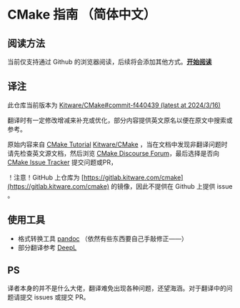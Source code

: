 # CMake 指南 （简体中文）

## 阅读方法
当前仅支持通过 Github 的浏览器阅读，后续将会添加其他方式。[__开始阅读__](./tutorial/index.md)

## 译注
此仓库当前版本为 [Kitware/CMake#commit-f440439 (latest at 2024/3/16)](https://github.com/Kitware/CMake/tree/f440439dee558273a32e4efa39e10a9ff6b479d5)

翻译时有一定修改增减来补充或优化，部分内容提供英文原名以便在原文中搜索或参考。

原始内容来自 [CMake Tutorial](https://cmake.org/cmake/help/latest/guide/tutorial/index.html) [Kitware/CMake](https://github.com/Kitware/CMake/commits/master/) ，当在文档中发现非翻译问题时请先检查英文源文档，然后浏览 [CMake Discourse Forum](https://discourse.cmake.org/)，最后选择是否向 [CMake Issue Tracker](https://gitlab.kitware.com/cmake/cmake/-/issues) 提交问题或PR，

！注意！GitHub 上仓库为 [https://gitlab.kitware.com/cmake](https://gitlab.kitware.com/cmake) 的镜像，因此不提供在 Github 上提供 issue 。

## 使用工具
 - 格式转换工具 [pandoc](https://pandoc.org/) （依然有些东西要自己手敲修正——）
 - 部分翻译参考 [DeepL](https://www.deepl.com/zh/translator)

## PS
译者本身的并不是什么大佬，翻译难免出现各种问题，还望海涵。对于翻译中的问题请提交 issues 或提交 PR。